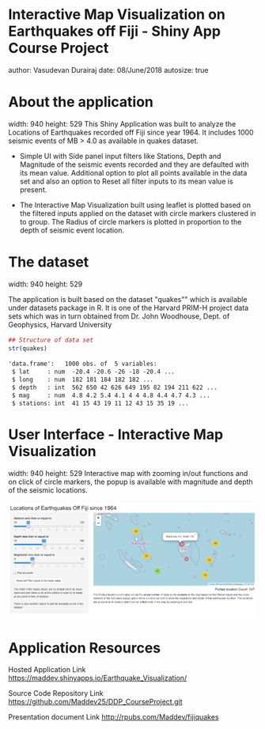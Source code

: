 Interactive Map Visualization on Earthquakes off Fiji - Shiny App Course Project
========================================================
author: Vasudevan Durairaj
date: 08/June/2018
autosize: true



About the application
========================================================
width: 940
height: 529
This Shiny Application was built to analyze the Locations of Earthquakes recorded off Fiji since year 1964. It includes 1000 seismic events of MB > 4.0 as available in quakes dataset. 

- Simple UI with Side panel input filters like Stations, Depth and Magnitude of the seismic events recorded and they are defaulted with its mean value. Additional option to plot all points available in the data set and also an option to Reset all filter inputs to its mean value is present.

- The Interactive Map Visualization built using leaflet is plotted based on the filtered inputs applied on the dataset with circle markers clustered in to group. The Radius of circle markers is plotted in proportion to the depth of seismic event location.

The dataset
========================================================
width: 940
height: 529

The application is built based on the dataset "quakes"" which is available under datasets package in R. It is one of the Harvard PRIM-H project data sets which was in turn obtained from Dr. John Woodhouse, Dept. of Geophysics, Harvard University 


```r
## Structure of data set
str(quakes)
```

```
'data.frame':	1000 obs. of  5 variables:
 $ lat     : num  -20.4 -20.6 -26 -18 -20.4 ...
 $ long    : num  182 181 184 182 182 ...
 $ depth   : int  562 650 42 626 649 195 82 194 211 622 ...
 $ mag     : num  4.8 4.2 5.4 4.1 4 4 4.8 4.4 4.7 4.3 ...
 $ stations: int  41 15 43 19 11 12 43 15 35 19 ...
```

User Interface - Interactive Map Visualization
========================================================
width: 940
height: 529
Interactive map with zooming in/out functions and on click of circle markers, the popup is available with magnitude and depth of the seismic locations.

![alt text](quake.png)

Application Resources
========================================================

Hosted Application Link 
<https://maddev.shinyapps.io/Earthquake_Visualization/>

Source Code Repository Link 
<https://github.com/Maddev25/DDP_CourseProject.git> 

Presentation document Link 
<http://rpubs.com/Maddev/fijiquakes> 

